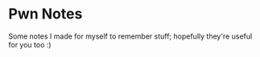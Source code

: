 # Pwn Notes
Some notes I made for myself to remember stuff; hopefully they're useful for you too :)
